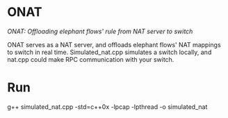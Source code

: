 # ONAT
*ONAT: Offloading elephant flows' rule from NAT server to switch*

ONAT serves as a NAT server, and offloads elephant flows' NAT mappings to switch in real time. Simulated_nat.cpp simulates a switch locally, and nat.cpp could make RPC communication with your switch.

# Run

g++ simulated_nat.cpp -std=c++0x -lpcap -lpthread -o simulated_nat

